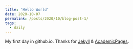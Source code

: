 ```yaml
---
title: 'Hello World'
date: 2020-10-07
permalink: /posts/2020/10/blog-post-1/
tags:
  - daily
---
```


My first day in github.io. Thanks for [Jekyll](https://jekyllrb.com/) & [AcademicPages](https://github.com/academicpages/academicpages.github.io).

